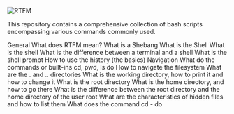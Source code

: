 
![RTFM](https://github.com/ercudu75/alx-system_engineering-devops/assets/75138084/da241ffb-3894-40ed-9e5c-ce4303cfd749)



This repository contains a comprehensive collection of bash scripts encompassing various commands commonly used.


General
What does RTFM mean?
What is a Shebang
What is the Shell
What is the shell
What is the difference between a terminal and a shell
What is the shell prompt
How to use the history (the basics)
Navigation
What do the commands or built-ins cd, pwd, ls do
How to navigate the filesystem
What are the . and .. directories
What is the working directory, how to print it and how to change it
What is the root directory
What is the home directory, and how to go there
What is the difference between the root directory and the home directory of the user root
What are the characteristics of hidden files and how to list them
What does the command cd - do
